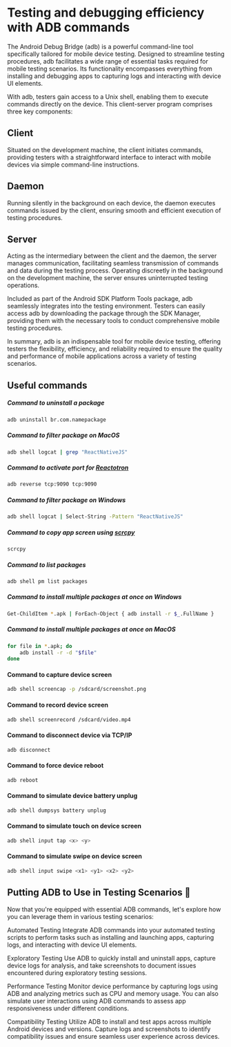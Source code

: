 # Testing and debugging efficiency with ADB commands
<div align="center">
    

</div>

The Android Debug Bridge (adb) is a powerful command-line tool specifically tailored for mobile device testing. Designed to streamline testing procedures, adb facilitates a wide range of essential tasks required for mobile testing scenarios. Its functionality encompasses everything from installing and debugging apps to capturing logs and interacting with device UI elements.

With adb, testers gain access to a Unix shell, enabling them to execute commands directly on the device. This client-server program comprises three key components:

## Client
Situated on the development machine, the client initiates commands, providing testers with a straightforward interface to interact with mobile devices via simple command-line instructions.

## Daemon 
Running silently in the background on each device, the daemon executes commands issued by the client, ensuring smooth and efficient execution of testing procedures.

## Server
Acting as the intermediary between the client and the daemon, the server manages communication, facilitating seamless transmission of commands and data during the testing process. Operating discreetly in the background on the development machine, the server ensures uninterrupted testing operations.

Included as part of the Android SDK Platform Tools package, adb seamlessly integrates into the testing environment. Testers can easily access adb by downloading the package through the SDK Manager, providing them with the necessary tools to conduct comprehensive mobile testing procedures.

In summary, adb is an indispensable tool for mobile device testing, offering testers the flexibility, efficiency, and reliability required to ensure the quality and performance of mobile applications across a variety of testing scenarios.

## Useful commands
##### Command to uninstall a package
```sh
adb uninstall br.com.namepackage
```

##### Command to filter package on MacOS
```sh
adb shell logcat | grep "ReactNativeJS"
```

##### Command to activate port for [Reactotron](https://github.com/infinitered/reactotron)
```bash
adb reverse tcp:9090 tcp:9090
```

##### Command to filter package on Windows
```sh
adb shell logcat | Select-String -Pattern "ReactNativeJS"
```

##### Command to copy app screen using [scrcpy](https://github.com/Genymobile/scrcpy)
```sh
scrcpy
```

##### Command to list packages
```bash
adb shell pm list packages
```

##### Command to install multiple packages at once on Windows
```bash
Get-ChildItem *.apk | ForEach-Object { adb install -r $_.FullName }
```

##### Command to install multiple packages at once on MacOS 

```sh
for file in *.apk; do
    adb install -r -d "$file"
done
```
#### Command to capture device screen
```sh
adb shell screencap -p /sdcard/screenshot.png
```
#### Command to record device screen
```sh
adb shell screenrecord /sdcard/video.mp4
```
#### Command to disconnect device via TCP/IP
```sh
adb disconnect
```
#### Command to force device reboot
```sh
adb reboot
```
#### Command to simulate device battery unplug
```sh
adb shell dumpsys battery unplug
```
#### Command to simulate touch on device screen
```sh
adb shell input tap <x> <y>
```
#### Command to simulate swipe on device screen
```sh
adb shell input swipe <x1> <y1> <x2> <y2>
```
## Putting ADB to Use in Testing Scenarios 🧪

Now that you're equipped with essential ADB commands, let's explore how you can leverage them in various testing scenarios:

Automated Testing
Integrate ADB commands into your automated testing scripts to perform tasks such as installing and launching apps, capturing logs, and interacting with device UI elements.

Exploratory Testing
Use ADB to quickly install and uninstall apps, capture device logs for analysis, and take screenshots to document issues encountered during exploratory testing sessions.

Performance Testing
Monitor device performance by capturing logs using ADB and analyzing metrics such as CPU and memory usage. You can also simulate user interactions using ADB commands to assess app responsiveness under different conditions.

Compatibility Testing
Utilize ADB to install and test apps across multiple Android devices and versions. Capture logs and screenshots to identify compatibility issues and ensure seamless user experience across devices.
